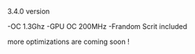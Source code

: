 3.4.0 version 

-OC 1.3Ghz
-GPU OC 200MHz
-Frandom Scrit included

more optimizations are coming soon !
